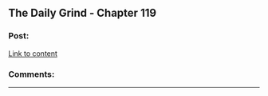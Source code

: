## The Daily Grind - Chapter 119

### Post:

[Link to content](https://www.royalroad.com/fiction/15925/the-daily-grind/chapter/577560/chapter-119)

### Comments:

---

